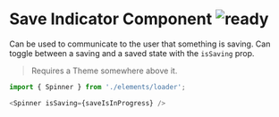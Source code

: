 # Save Indicator Component ![ready](status-images/ready.svg)

Can be used to communicate to the user that something is saving.
Can toggle between a saving and a saved state with the `isSaving` prop.
> Requires a Theme somewhere above it.

```javascript
import { Spinner } from './elements/loader';

<Spinner isSaving={saveIsInProgress} />
```
